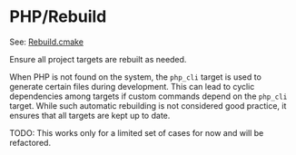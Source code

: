 # PHP/Rebuild

See: [Rebuild.cmake](https://github.com/petk/php-build-system/tree/master/cmake/cmake/modules/PHP/Rebuild.cmake)

Ensure all project targets are rebuilt as needed.

When PHP is not found on the system, the `php_cli` target is used to generate
certain files during development. This can lead to cyclic dependencies among
targets if custom commands depend on the `php_cli` target. While such automatic
rebuilding is not considered good practice, it ensures that all targets are kept
up to date.

TODO: This works only for a limited set of cases for now and will be refactored.

